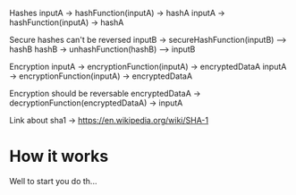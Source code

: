 Hashes
inputA -> hashFunction(inputA) -> hashA
inputA -> hashFunction(inputA) -> hashA

Secure hashes can't be reversed
inputB -> secureHashFunction(inputB) --> hashB
hashB -> unhashFunction(hashB) -\-> inputB

Encryption
inputA -> encryptionFunction(inputA) -> encryptedDataA
inputA -> encryptionFunction(inputA) -> encryptedDataA

Encryption should be reversable
encryptedDataA -> decryptionFunction(encryptedDataA) -> inputA

Link about sha1 -> https://en.wikipedia.org/wiki/SHA-1

# How it works

Well to start you do th...
